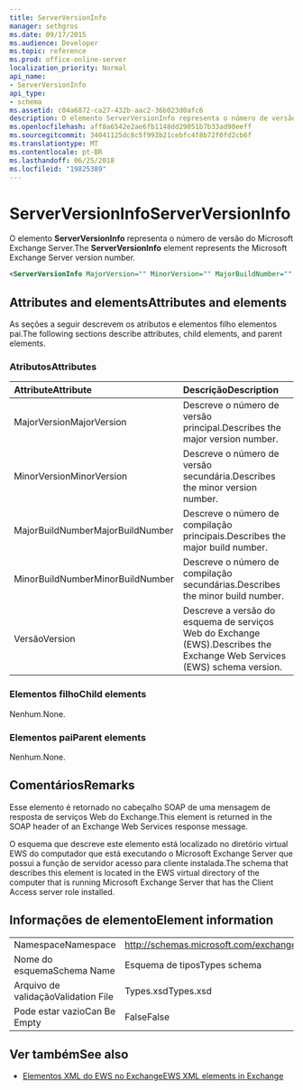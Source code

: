 ```yaml
---
title: ServerVersionInfo
manager: sethgros
ms.date: 09/17/2015
ms.audience: Developer
ms.topic: reference
ms.prod: office-online-server
localization_priority: Normal
api_name:
- ServerVersionInfo
api_type:
- schema
ms.assetid: c04a6872-ca27-432b-aac2-36b023d0afc6
description: O elemento ServerVersionInfo representa o número de versão do Microsoft Exchange Server.
ms.openlocfilehash: aff8a6542e2ae6fb1148dd29051b7b33ad90eeff
ms.sourcegitcommit: 34041125dc8c5f993b21cebfc4f8b72f0fd2cb6f
ms.translationtype: MT
ms.contentlocale: pt-BR
ms.lasthandoff: 06/25/2018
ms.locfileid: "19825389"
---
```

# <a name="serverversioninfo"></a><span data-ttu-id="152c1-103">ServerVersionInfo</span><span class="sxs-lookup"><span data-stu-id="152c1-103">ServerVersionInfo</span></span>

<span data-ttu-id="152c1-104">O elemento **ServerVersionInfo** representa o número de versão do Microsoft Exchange Server.</span><span class="sxs-lookup"><span data-stu-id="152c1-104">The **ServerVersionInfo** element represents the Microsoft Exchange Server version number.</span></span> 
  
```xml
<ServerVersionInfo MajorVersion="" MinorVersion="" MajorBuildNumber="" MinorBuildNumber="" Version="" />
```

## <a name="attributes-and-elements"></a><span data-ttu-id="152c1-105">Attributes and elements</span><span class="sxs-lookup"><span data-stu-id="152c1-105">Attributes and elements</span></span>

<span data-ttu-id="152c1-106">As seções a seguir descrevem os atributos e elementos filho elementos pai.</span><span class="sxs-lookup"><span data-stu-id="152c1-106">The following sections describe attributes, child elements, and parent elements.</span></span>
  
### <a name="attributes"></a><span data-ttu-id="152c1-107">Atributos</span><span class="sxs-lookup"><span data-stu-id="152c1-107">Attributes</span></span>

|<span data-ttu-id="152c1-108">**Attribute**</span><span class="sxs-lookup"><span data-stu-id="152c1-108">**Attribute**</span></span>|<span data-ttu-id="152c1-109">**Descrição**</span><span class="sxs-lookup"><span data-stu-id="152c1-109">**Description**</span></span>|
|:-----|:-----|
|<span data-ttu-id="152c1-110">MajorVersion</span><span class="sxs-lookup"><span data-stu-id="152c1-110">MajorVersion</span></span>  <br/> |<span data-ttu-id="152c1-111">Descreve o número de versão principal.</span><span class="sxs-lookup"><span data-stu-id="152c1-111">Describes the major version number.</span></span>  <br/> |
|<span data-ttu-id="152c1-112">MinorVersion</span><span class="sxs-lookup"><span data-stu-id="152c1-112">MinorVersion</span></span>  <br/> |<span data-ttu-id="152c1-113">Descreve o número de versão secundária.</span><span class="sxs-lookup"><span data-stu-id="152c1-113">Describes the minor version number.</span></span>  <br/> |
|<span data-ttu-id="152c1-114">MajorBuildNumber</span><span class="sxs-lookup"><span data-stu-id="152c1-114">MajorBuildNumber</span></span>  <br/> |<span data-ttu-id="152c1-115">Descreve o número de compilação principais.</span><span class="sxs-lookup"><span data-stu-id="152c1-115">Describes the major build number.</span></span>  <br/> |
|<span data-ttu-id="152c1-116">MinorBuildNumber</span><span class="sxs-lookup"><span data-stu-id="152c1-116">MinorBuildNumber</span></span>  <br/> |<span data-ttu-id="152c1-117">Descreve o número de compilação secundárias.</span><span class="sxs-lookup"><span data-stu-id="152c1-117">Describes the minor build number.</span></span>  <br/> |
|<span data-ttu-id="152c1-118">Versão</span><span class="sxs-lookup"><span data-stu-id="152c1-118">Version</span></span>  <br/> |<span data-ttu-id="152c1-119">Descreve a versão do esquema de serviços Web do Exchange (EWS).</span><span class="sxs-lookup"><span data-stu-id="152c1-119">Describes the Exchange Web Services (EWS) schema version.</span></span>  <br/> |
   
### <a name="child-elements"></a><span data-ttu-id="152c1-120">Elementos filho</span><span class="sxs-lookup"><span data-stu-id="152c1-120">Child elements</span></span>

<span data-ttu-id="152c1-121">Nenhum.</span><span class="sxs-lookup"><span data-stu-id="152c1-121">None.</span></span>
  
### <a name="parent-elements"></a><span data-ttu-id="152c1-122">Elementos pai</span><span class="sxs-lookup"><span data-stu-id="152c1-122">Parent elements</span></span>

<span data-ttu-id="152c1-123">Nenhum.</span><span class="sxs-lookup"><span data-stu-id="152c1-123">None.</span></span>
  
## <a name="remarks"></a><span data-ttu-id="152c1-124">Comentários</span><span class="sxs-lookup"><span data-stu-id="152c1-124">Remarks</span></span>

<span data-ttu-id="152c1-125">Esse elemento é retornado no cabeçalho SOAP de uma mensagem de resposta de serviços Web do Exchange.</span><span class="sxs-lookup"><span data-stu-id="152c1-125">This element is returned in the SOAP header of an Exchange Web Services response message.</span></span>
  
<span data-ttu-id="152c1-126">O esquema que descreve este elemento está localizado no diretório virtual EWS do computador que está executando o Microsoft Exchange Server que possui a função de servidor acesso para cliente instalada.</span><span class="sxs-lookup"><span data-stu-id="152c1-126">The schema that describes this element is located in the EWS virtual directory of the computer that is running Microsoft Exchange Server that has the Client Access server role installed.</span></span> 
  
## <a name="element-information"></a><span data-ttu-id="152c1-127">Informações de elemento</span><span class="sxs-lookup"><span data-stu-id="152c1-127">Element information</span></span>

|||
|:-----|:-----|
|<span data-ttu-id="152c1-128">Namespace</span><span class="sxs-lookup"><span data-stu-id="152c1-128">Namespace</span></span>  <br/> |http://schemas.microsoft.com/exchange/services/2006/types  <br/> |
|<span data-ttu-id="152c1-129">Nome do esquema</span><span class="sxs-lookup"><span data-stu-id="152c1-129">Schema Name</span></span>  <br/> |<span data-ttu-id="152c1-130">Esquema de tipos</span><span class="sxs-lookup"><span data-stu-id="152c1-130">Types schema</span></span>  <br/> |
|<span data-ttu-id="152c1-131">Arquivo de validação</span><span class="sxs-lookup"><span data-stu-id="152c1-131">Validation File</span></span>  <br/> |<span data-ttu-id="152c1-132">Types.xsd</span><span class="sxs-lookup"><span data-stu-id="152c1-132">Types.xsd</span></span>  <br/> |
|<span data-ttu-id="152c1-133">Pode estar vazio</span><span class="sxs-lookup"><span data-stu-id="152c1-133">Can Be Empty</span></span>  <br/> |<span data-ttu-id="152c1-134">False</span><span class="sxs-lookup"><span data-stu-id="152c1-134">False</span></span>  <br/> |
   
## <a name="see-also"></a><span data-ttu-id="152c1-135">Ver também</span><span class="sxs-lookup"><span data-stu-id="152c1-135">See also</span></span>



- [<span data-ttu-id="152c1-136">Elementos XML do EWS no Exchange</span><span class="sxs-lookup"><span data-stu-id="152c1-136">EWS XML elements in Exchange</span></span>](ews-xml-elements-in-exchange.md)

